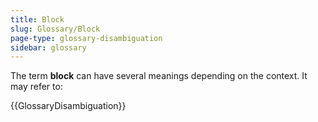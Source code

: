 ```yaml
---
title: Block
slug: Glossary/Block
page-type: glossary-disambiguation
sidebar: glossary
---
```


The term **block** can have several meanings depending on the context. It may refer to:

{{GlossaryDisambiguation}}
